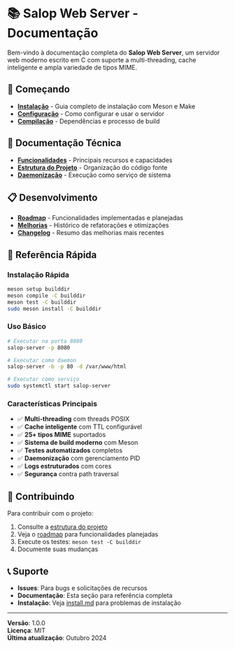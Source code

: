 # 📚 Salop Web Server - Documentação

Bem-vindo à documentação completa do **Salop Web Server**, um servidor web moderno escrito em C com suporte a multi-threading, cache inteligente e ampla variedade de tipos MIME.

## 🚀 Começando

- **[Instalação](./install.md)** - Guia completo de instalação com Meson e Make
- **[Configuração](./configuration.md)** - Como configurar e usar o servidor
- **[Compilação](./compilation.md)** - Dependências e processo de build

## 📖 Documentação Técnica

- **[Funcionalidades](./features.md)** - Principais recursos e capacidades
- **[Estrutura do Projeto](./project-structure.md)** - Organização do código fonte
- **[Daemonização](./daemonization.md)** - Execução como serviço de sistema

## 📋 Desenvolvimento

- **[Roadmap](./roadmap.md)** - Funcionalidades implementadas e planejadas
- **[Melhorias](./improvements.md)** - Histórico de refatorações e otimizações
- **[Changelog](./changelog.md)** - Resumo das melhorias mais recentes

## 🔧 Referência Rápida

### Instalação Rápida
```bash
meson setup builddir
meson compile -C builddir
meson test -C builddir
sudo meson install -C builddir
```

### Uso Básico
```bash
# Executar na porta 8080
salop-server -p 8080

# Executar como daemon
salop-server -b -p 80 -d /var/www/html

# Executar como serviço
sudo systemctl start salop-server
```

### Características Principais
- ✅ **Multi-threading** com threads POSIX
- ✅ **Cache inteligente** com TTL configurável  
- ✅ **25+ tipos MIME** suportados
- ✅ **Sistema de build moderno** com Meson
- ✅ **Testes automatizados** completos
- ✅ **Daemonização** com gerenciamento PID
- ✅ **Logs estruturados** com cores
- ✅ **Segurança** contra path traversal

## 🤝 Contribuindo

Para contribuir com o projeto:

1. Consulte a [estrutura do projeto](./project-structure.md)
2. Veja o [roadmap](./roadmap.md) para funcionalidades planejadas
3. Execute os testes: `meson test -C builddir`
4. Documente suas mudanças

## 📞 Suporte

- **Issues**: Para bugs e solicitações de recursos
- **Documentação**: Esta seção para referência completa
- **Instalação**: Veja [install.md](./install.md) para problemas de instalação

---

**Versão**: 1.0.0  
**Licença**: MIT  
**Última atualização**: Outubro 2024
